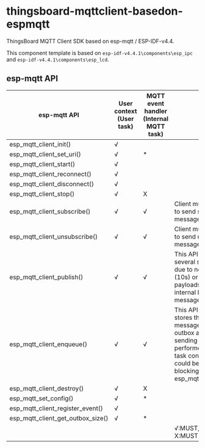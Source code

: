 # thingsboard-mqttclient-basedon-espmqtt

ThingsBoard MQTT Client SDK based on esp-mqtt / ESP-IDF-v4.4.

This component template is based on `esp-idf-v4.4.1\components\esp_ipc` and `esp-idf-v4.4.1\components\esp_lcd`.

## esp-mqtt API

| esp-mqtt API                      | User context<br/>(User task) | MQTT event handler<br/>(Internal MQTT task) | Memo                                                                                                                                                                                                                                   |
|-----------------------------------|------------------------------|---------------------------------------------|----------------------------------------------------------------------------------------------------------------------------------------------------------------------------------------------------------------------------------------|
| esp_mqtt_client_init()            | √                            |                                             |                                                                                                                                                                                                                                        |
| esp_mqtt_client_set_uri()         | √                            | *                                           |                                                                                                                                                                                                                                        |
| esp_mqtt_client_start()           | √                            |                                             |                                                                                                                                                                                                                                        |
| esp_mqtt_client_reconnect()       | √                            |                                             |                                                                                                                                                                                                                                        |
| esp_mqtt_client_disconnect()      | √                            |                                             |                                                                                                                                                                                                                                        |
| esp_mqtt_client_stop()            | √                            | X                                           |                                                                                                                                                                                                                                        |
| esp_mqtt_client_subscribe()       | √                            | √                                           | Client must be connected to send subscribe message                                                                                                                                                                                     |
| esp_mqtt_client_unsubscribe()     | √                            | √                                           | Client must be connected to send unsubscribe message                                                                                                                                                                                   |
| esp_mqtt_client_publish()         | √                            | √                                           | This API might block for several seconds, either due to network timeout (10s) or if publishing payloads longer than internal buffer (due to message fragmentation)                                                                     |
| esp_mqtt_client_enqueue()         | √                            | √                                           | This API generates and stores the publish message into the internal outbox and the actual sending to the network is performed in the mqtt-task context. Thus, it could be used as a non blocking version of esp_mqtt_client_publish(). |
| esp_mqtt_client_destroy()         | √                            | X                                           |                                                                                                                                                                                                                                        |
| esp_mqtt_set_config()             | √                            | *                                           |                                                                                                                                                                                                                                        |
| esp_mqtt_client_register_event()  | √                            |                                             |                                                                                                                                                                                                                                        |
| esp_mqtt_client_get_outbox_size() | √                            | *                                           |                                                                                                                                                                                                                                        |
|                                   |                              |                                             | √:MUST, *:SHOULD, X:MUST NOT                                                                                                                                                                                                           |